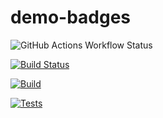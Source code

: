# demo-badges


![GitHub Actions Workflow Status](https://img.shields.io/github/actions/workflow/status/Luca-Abele-101/demo-badges/cmake-multi-platform.yml?label=Build%20testing%20status)

[![Build Status](https://github.com/Luca-Abele-101/demo-badges/actions/workflows/cmake-multi-platform.yml/badge.svg?branch=master&event=push&label=build)](https://github.com/Luca-Abele-101/demo-badges/actions/workflows/cmake-multi-platform.yml)


[![Build](https://img.shields.io/github/actions/workflow/status/Luca-Abele-101/demo-badges/cmake-multi-platform.yml?label=🔧%20Build&color=blue&query=jobs.build.conclusion)](https://github.com/Luca-Abele-101/demo-badges/actions)

[![Tests](https://img.shields.io/github/actions/workflow/status/Luca-Abele-101/demo-badges/cmake-multi-platform.yml?label=Tests&query=jobs.tests.conclusion)](https://github.com/Luca-Abele-101/demo-badges/actions)

